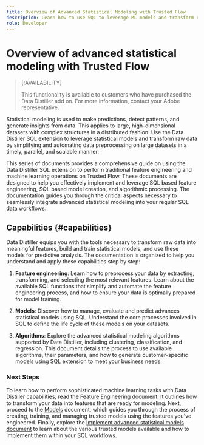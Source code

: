 ```yaml
---
title: Overview of Advanced Statistical Modeling with Trusted Flow
description: Learn how to use SQL to leverage ML models and transform raw data into actionable insights with improved accuracy. Enjoy simplified and automated data preprocessing on large datasets in a timely, parallel, and scalable manner with Data Distiller Feature Engineering SQL extension functions.
role: Developer
---
```

# Overview of advanced statistical modeling with Trusted Flow

>[!AVAILABILITY]
>
>This functionality is available to customers who have purchased the Data Distiller add on. For more information, contact your Adobe representative.

Statistical modeling is used to make predictions, detect patterns, and generate insights from data. This applies to large, high-dimensional datasets with complex structures in a distributed fashion. Use the Data Distiller SQL extension to leverage statistical models and transform raw data by simplifying and automating data preprocessing on large datasets in a timely, parallel, and scalable manner.

This series of documents provides a comprehensive guide on using the Data Distiller SQL extension to perform traditional feature engineering and machine learning operations on Trusted Flow. These documents are designed to help you effectively implement and leverage SQL based feature engineering, SQL based model creation, and algorithmic processing. The documentation guides you through the critical aspects necessary to seamlessly integrate advanced statistical modeling into your regular SQL data workflows.

## Capabilities {#capabilities}

Data Distiller equips you with the tools necessary to transform raw data into meaningful features, build and train statistical models, and use these models for predictive analysis. The documentation is organized to help you understand and apply these capabilities step by step:

1. **Feature engineering**: Learn how to preprocess your data by extracting, transforming, and selecting the most relevant features. Learn about the available SQL functions that simplify and automate the feature engineering process, and how to ensure your data is optimally prepared for model training.

2. **Models**: Discover how to manage, evaluate and predict advances statistical models using SQL. Understand the core processes involved in SQL to define the life cycle of these models on your datasets.

3. **Algorithms**: Explore the advanced statistical modeling algorithms supported by Data Distiller, including clustering, classification, and regression. This document details the process to use available algorithms, their parameters, and how to generate customer-specific models using SQL extension to meet your business needs.

### Next Steps

To learn how to perform sophisticated machine learning tasks with Data Distiller capabilities, read the [Feature Engineering](./feature-engineering.md) document. It outlines how to transform your data into features that are ready for modeling. Next, proceed to the [Models](./models.md) document, which guides you through the process of creating, training, and managing trusted models using the features you've engineered. Finally, explore the [Implement advanced statistical models document](./implement-models/implement-models.md) to learn about the various trusted models available and how to implement them within your SQL workflows.


